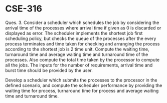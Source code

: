 # CSE-316


Ques. 3. Consider a scheduler which schedules the job by considering the arrival time of the
processes where arrival time if given as 0 is discarded or displayed as error. The scheduler
implements the shortest job first scheduling policy, but checks the queue of the processes after
the every process terminates and time taken for checking and arranging the process according to
the shortest job is 2 time unit. Compute the waiting time, turnaround time and average waiting
time and turnaround time of the processes. Also compute the total time taken by the processor to
compute all the jobs.
The inputs for the number of requirements, arrival time and burst time should be provided by the
user.

Develop a scheduler which submits the processes to the processor in the defined scenario, and
compute the scheduler performance by providing the waiting time for process, turnaround time
for process and average waiting time and turnaround time.
